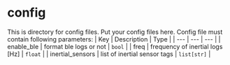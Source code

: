 # config

This is directory for config files.
Put your config files here.
Config file must contain following parameters:
| Key              | Description                     | Type        |
| ---              | ---                             | ---         |
| enable_ble       | format ble logs or not          | `bool`      |
| freq             | frequency of inertial logs [Hz] | `float`     |
| inertial_sensors | list of inertial sensor tags    | `list[str]` |
